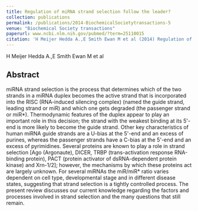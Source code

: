 ```yaml
---
title: Regulation of miRNA strand selection follow the leader?
collection: publications
permalink: /publications/2014-BiochemicalSocietytransactions-5
venue: "Biochemical Society transactions"
paperurl: www.ncbi.nlm.nih.gov/pubmed/?term=25110015
citation: 'H Meijer Hedda A.,E Smith Ewan M et al (2014) Regulation of miRNA strand selection follow the leader? <i>Biochemical Society transactions</i>'
---
```


H Meijer Hedda A.,E Smith Ewan M et al
## Abstract
miRNA strand selection is the process that determines which of the two strands in a miRNA duplex becomes the active strand that is incorporated into the RISC (RNA-induced silencing complex) (named the guide strand, leading strand or miR) and which one gets degraded (the passenger strand or miR*). Thermodynamic features of the duplex appear to play an important role in this decision; the strand with the weakest binding at its 5'-end is more likely to become the guide strand. Other key characteristics of human miRNA guide strands are a U-bias at the 5'-end and an excess of purines, whereas the passenger strands have a C-bias at the 5'-end and an excess of pyrimidines. Several proteins are known to play a role in strand selection [Ago (Argonaute), DICER, TRBP (trans-activation response RNA-binding protein), PACT (protein activator of dsRNA-dependent protein kinase) and Xrn-1/2]; however, the mechanisms by which these proteins act are largely unknown. For several miRNAs the miR/miR* ratio varies dependent on cell type, developmental stage and in different disease states, suggesting that strand selection is a tightly controlled process. The present review discusses our current knowledge regarding the factors and processes involved in strand selection and the many questions that still remain.
